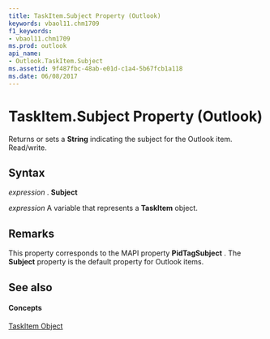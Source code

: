 ```yaml
---
title: TaskItem.Subject Property (Outlook)
keywords: vbaol11.chm1709
f1_keywords:
- vbaol11.chm1709
ms.prod: outlook
api_name:
- Outlook.TaskItem.Subject
ms.assetid: 9f487fbc-48ab-e01d-c1a4-5b67fcb1a118
ms.date: 06/08/2017
---
```



# TaskItem.Subject Property (Outlook)

Returns or sets a  **String** indicating the subject for the Outlook item. Read/write.


## Syntax

 _expression_ . **Subject**

 _expression_ A variable that represents a **TaskItem** object.


## Remarks

This property corresponds to the MAPI property  **PidTagSubject** . The **Subject** property is the default property for Outlook items.


## See also


#### Concepts


[TaskItem Object](Outlook.TaskItem.md)

